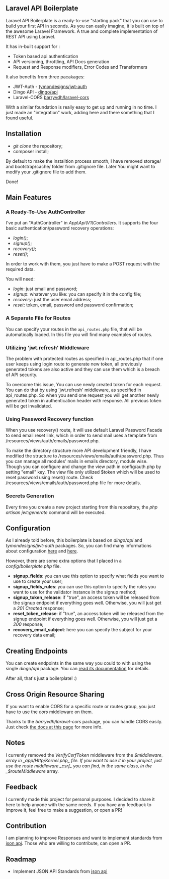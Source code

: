 ## Laravel API Boilerplate

Laravel API Boilerplate is a ready-to-use "starting pack" that you can use to build your first API in seconds. As you can easily imagine, it is built on top of the awesome Laravel Framework. A true and complete implementation of REST API using Laravel.

It has in-built support for :

* Token based api authentication
* API versioning, throttling, API Docs generation
* Request and Response modifiers, Error Codes and Transformers

It also benefits from three pacakages:

* JWT-Auth - [tymondesigns/jwt-auth](https://github.com/tymondesigns/jwt-auth)
* Dingo API - [dingo/api](https://github.com/dingo/api)
* Laravel-CORS [barryvdh/laravel-cors](http://github.com/barryvdh/laravel-cors)

With a similar foundation is really easy to get up and running in no time. I just made an "integration" work, adding here and there something that I found useful.

## Installation

* _git clone_ the repository;
* composer install;

By default to make the installtion process smooth, I have removed storage/ and bootstrap/cache/ folder from .gitignore file.
Later You might want to modify your .gitignore file to add them.

Done!

## Main Features

### A Ready-To-Use AuthController

I've put an "AuthController" in _App\Api\V1\Controllers_. It supports the four basic authentication/password recovery operations:

* _login()_;
* _signup()_;
* _recovery()_;
* _reset()_;

In order to work with them, you just have to make a POST request with the required data.

You will need:

* _login_: just email and password;
* _signup_: whatever you like: you can specify it in the config file;
* _recovery_: just the user email address;
* _reset_: token, email, password and password confirmation;

### A Separate File for Routes

You can specify your routes in the `api_routes.php` file, that will be automatically loaded. In this file you will find many examples of routes.

### Utilizing 'jwt.refresh' Middleware

The problem with protected routes as specified in api_routes.php that if one user keeps using login route to generate new token, all previously generated tokens are also active and they can use them which is a breach of API security.

To overcome this issue, You can use newly created token for each request. You can do that by using 'jwt.refresh' middleware, as specified in api_routes.php. So when you send one request you will get another newly generated token in authentication header with response. All previous token will be get invalidated.

### Using Password Recovery function

When you use recovery() route, it will use default Laravel Password Facade to send email reset link, which in order to send mail uses a template from /resources/views/auth/emails/password.php.

To make the directory structure more API development friendly, I have modified the structure to /resources/views/emails/auth/password.php. Thus you can manage all modules' mails in emails directory, module wise.
Though you can configure and change the view path in config/auth.php by setting "email" key. The view file only utilized $token which will be used to reset password using reset() route. Check /resources/views/emails/auth/password.php file for more details.

### Secrets Generation

Every time you create a new project starting from this repository, the _php artisan jwt:generate_ command will be executed.

## Configuration

As I already told before, this boilerplate is based on _dingo/api_ and _tymondesigns/jwt-auth_ packages. So, you can find many informations about configuration <a href="https://github.com/tymondesigns/jwt-auth/wiki/Configuration" target="_blank">here</a> and <a href="https://github.com/dingo/api/wiki/Configuration">here</a>.

However, there are some extra options that I placed in a _config/boilerplate.php_ file.

* **signup_fields**: you can use this option to specify what fields you want to use to create your user;
* **signup_fields_rules**: you can use this option to specify the rules you want to use for the validator instance in the signup method;
* **signup_token_release**: if "true", an access token will be released from the signup endpoint if everything goes well. Otherwise, you will just get a _201 Created_ response;
* **reset_token_release**: if "true", an access token will be released from the signup endpoint if everything goes well. Otherwise, you will just get a _200_ response;
* **recovery_email_subject**: here you can specify the subject for your recovery data email;

## Creating Endpoints

You can create endpoints in the same way you could to with using the single _dingo/api_ package. You can <a href="https://github.com/dingo/api/wiki/Creating-API-Endpoints" target="_blank">read its documentation</a> for details.

After all, that's just a boilerplate! :)

## Cross Origin Resource Sharing

If you want to enable CORS for a specific route or routes group, you just have to use the _cors_ middleware on them.

Thanks to the _barryvdh/laravel-cors_ package, you can handle CORS easily. Just check <a href="https://github.com/barryvdh/laravel-cors" target="_blank">the docs at this page</a> for more info.

## Notes

I currently removed the _VerifyCsrfToken_ middleware from the _$middleware_ array in _app/Http/Kernel.php_ file. If you want to use it in your project, just use the route middleware _csrf_ you can find, in the same class, in the _$routeMiddleware_ array.

## Feedback

I currently made this project for personal purposes. I decided to share it here to help anyone with the same needs. If you have any feedback to improve it, feel free to make a suggestion, or open a PR!

## Contribution

I am planning to improve Responses and want to implement standards from <a href="http://jsonapi.org/" target="_blank">json api</a>. Those who are willing to contribute, can open a PR.

## Roadmap

* Implement JSON API Standards from <a href="http://jsonapi.org/" target="_blank">json api</a>

